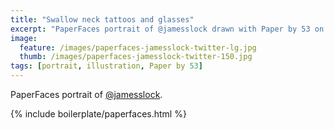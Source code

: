```yaml
---
title: "Swallow neck tattoos and glasses"
excerpt: "PaperFaces portrait of @jamesslock drawn with Paper by 53 on an iPad."
image: 
  feature: /images/paperfaces-jamesslock-twitter-lg.jpg
  thumb: /images/paperfaces-jamesslock-twitter-150.jpg
tags: [portrait, illustration, Paper by 53]
---
```


PaperFaces portrait of [@jamesslock](http://twitter.com/jamesslock).

{% include boilerplate/paperfaces.html %}